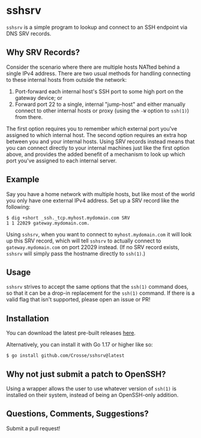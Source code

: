 # sshsrv

`sshsrv` is a simple program to lookup and connect to an SSH endpoint
via DNS SRV records.

## Why SRV Records?

Consider the scenario where there are multiple hosts NATted behind a
single IPv4 address.  There are two usual methods for handling
connecting to these internal hosts from outside the network:

1. Port-forward each internal host's SSH port to some high port on the
   gateway device; or
1. Forward port 22 to a single, internal "jump-host" and either manually
   connect to other internal hosts or proxy (using the `-W` option to
   `ssh(1)`) from there.

The first option requires you to remember _which_ external port you've
assigned to which internal host.  The second option requires an extra
hop between you and your internal hosts.  Using SRV records instead
means that you can connect directly to your internal machines just like
the first option above, and provides the added benefit of a mechanism to
look up which port you've assigned to each internal server.

## Example

Say you have a home network with multiple hosts, but like most of the
world you only have one external IPv4 address.  Set up a SRV record like
the following:

```
$ dig +short _ssh._tcp.myhost.mydomain.com SRV
1 1 22029 gateway.mydomain.com.
```

Using `sshsrv`, when you want to connect to `myhost.mydomain.com` it
will look up this SRV record, which will tell `sshsrv` to actually
connect to `gateway.mydomain.com` on port 22029 instead.  (If no SRV
record exists, `sshsrv` will simply pass the hostname directly to
`ssh(1)`.)

## Usage

`sshsrv` strives to accept the same options that the `ssh(1)` command
does, so that it can be a drop-in replacement for the `ssh(1)`
command. If there is a valid flag that isn't supported, please open an
issue or PR!

## Installation

You can download the latest pre-built releases [here][releases].

Alternatively, you can install it with Go 1.17 or higher like so:

```
$ go install github.com/Crosse/sshsrv@latest
```

## Why not just submit a patch to OpenSSH?
Using a wrapper allows the user to use whatever version of `ssh(1)` is
installed on their system, instead of being an OpenSSH-only addition.

## Questions, Comments, Suggestions?
Submit a pull request!

[releases]: https://github.com/Crosse/sshsrv/releases/latest
